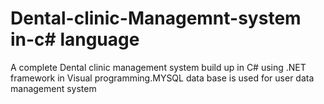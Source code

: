 # Dental-clinic-Managemnt-system in-c# language 
A complete Dental clinic management system build up in C# using .NET framework in Visual programming.MYSQL data base is used for user data management system
